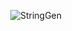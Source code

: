 <p align="center">
  <img src="https://graph.org/file/6b7514dc882e113d162fa.jpg" alt="StringGen">
</p>

